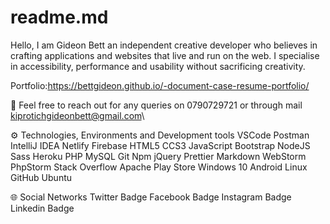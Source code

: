 # readme.md
Hello, I am Gideon Bett an independent creative developer who believes in crafting applications and websites that live and run on the web. I specialise in accessibility, performance and usability without sacrificing creativity.

Portfolio:https://bettgideon.github.io/-document-case-resume-portfolio/

📱 Feel free to reach out for any queries on 0790729721 or through mail kiprotichgideonbett@gmail.com\

⚙ Technologies, Environments and Development tools VSCode Postman IntelliJ IDEA Netlify Firebase HTML5 CCS3 JavaScript Bootstrap NodeJS Sass Heroku PHP MySQL Git Npm jQuery Prettier Markdown WebStorm PhpStorm Stack Overflow Apache Play Store Windows 10 Android Linux GitHub Ubuntu

🌐 Social Networks Twitter Badge Facebook Badge Instagram Badge Linkedin Badge
